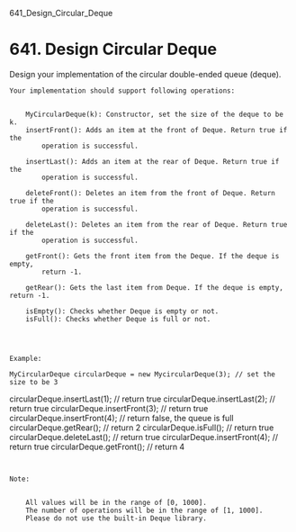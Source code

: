 641_Design_Circular_Deque
# 641. Design Circular Deque

Design your implementation of the circular double-ended queue (deque).

    Your implementation should support following operations:

    
        MyCircularDeque(k): Constructor, set the size of the deque to be k.
        insertFront(): Adds an item at the front of Deque. Return true if the
            operation is successful.
        
        insertLast(): Adds an item at the rear of Deque. Return true if the
            operation is successful.
        
        deleteFront(): Deletes an item from the front of Deque. Return true if the
            operation is successful.
        
        deleteLast(): Deletes an item from the rear of Deque. Return true if the
            operation is successful.
        
        getFront(): Gets the front item from the Deque. If the deque is empty,
            return -1.
        
        getRear(): Gets the last item from Deque. If the deque is empty, return -1.
        
        isEmpty(): Checks whether Deque is empty or not. 
        isFull(): Checks whether Deque is full or not.
    

     

    Example:

    MyCircularDeque circularDeque = new MycircularDeque(3); // set the size to be 3
circularDeque.insertLast(1);			// return true
circularDeque.insertLast(2);			// return true
circularDeque.insertFront(3);			// return true
circularDeque.insertFront(4);			// return false, the queue is full
circularDeque.getRear();  			// return 2
circularDeque.isFull();				// return true
circularDeque.deleteLast();			// return true
circularDeque.insertFront(4);			// return true
circularDeque.getFront();			// return 4

     

    Note:

    
        All values will be in the range of [0, 1000].
        The number of operations will be in the range of [1, 1000].
        Please do not use the built-in Deque library.